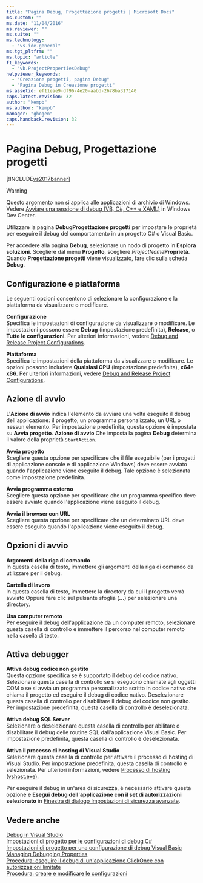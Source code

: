 ```yaml
---
title: "Pagina Debug, Progettazione progetti | Microsoft Docs"
ms.custom: ""
ms.date: "11/04/2016"
ms.reviewer: ""
ms.suite: ""
ms.technology: 
  - "vs-ide-general"
ms.tgt_pltfrm: ""
ms.topic: "article"
f1_keywords: 
  - "vb.ProjectPropertiesDebug"
helpviewer_keywords: 
  - "Creazione progetti, pagina Debug"
  - "Pagina Debug in Creazione progetti"
ms.assetid: ef11eae9-df96-4e20-aabd-2678ba317140
caps.latest.revision: 32
author: "kempb"
ms.author: "kempb"
manager: "ghogen"
caps.handback.revision: 32
---
```

# Pagina Debug, Progettazione progetti
[!INCLUDE[vs2017banner](../../code-quality/includes/vs2017banner.md)]

> [!WARNING]
>  Questo argomento non si applica alle applicazioni di archivio di Windows.  Vedere [Avviare una sessione di debug \(VB, C\#, C\+\+ e XAML\)](../../debugger/start-a-debugging-session-for-a-store-app-in-visual-studio-vb-csharp-cpp-and-xaml.md) in Windows Dev Center.  
  
 Utilizzare la pagina **DebugProgettazione progetti** per impostare le proprietà per eseguire il debug del comportamento in un progetto C\# o Visual Basic.  
  
 Per accedere alla pagina **Debug**, selezionare un nodo di progetto in **Esplora soluzioni**.  Scegliere dal menu **Progetto**, scegliere *ProjectName***Proprietà**.  Quando **Progettazione progetti** viene visualizzato, fare clic sulla scheda **Debug**.  
  
## Configurazione e piattaforma  
 Le seguenti opzioni consentono di selezionare la configurazione e la piattaforma da visualizzare o modificare.  
  
 **Configurazione**  
 Specifica le impostazioni di configurazione da visualizzare o modificare.  Le impostazioni possono essere **Debug** \(impostazione predefinita\), **Release**, o **Tutte le configurazioni**.  Per ulteriori informazioni, vedere [Debug and Release Project Configurations](http://msdn.microsoft.com/it-it/0440b300-0614-4511-901a-105b771b236e).  
  
 **Piattaforma**  
 Specifica le impostazioni della piattaforma da visualizzare o modificare.  Le opzioni possono includere **Qualsiasi CPU** \(impostazione predefinita\), **x64**e **x86**.  Per ulteriori informazioni, vedere [Debug and Release Project Configurations](http://msdn.microsoft.com/it-it/0440b300-0614-4511-901a-105b771b236e).  
  
## Azione di avvio  
 L'**Azione di avvio** indica l'elemento da avviare una volta eseguito il debug dell'applicazione: il progetto, un programma personalizzato, un URL o nessun elemento.  Per impostazione predefinita, questa opzione è impostata su **Avvia progetto**.  **Azione di avvio** Che imposta la pagina **Debug** determina il valore della proprietà `StartAction`.  
  
 **Avvia progetto**  
 Scegliere questa opzione per specificare che il file eseguibile \(per i progetti di applicazione console e di applicazione Windows\) deve essere avviato quando l'applicazione viene eseguito il debug.  Tale opzione è selezionata come impostazione predefinita.  
  
 **Avvia programma esterno**  
 Scegliere questa opzione per specificare che un programma specifico deve essere avviato quando l'applicazione viene eseguito il debug.  
  
 **Avvia il browser con URL**  
 Scegliere questa opzione per specificare che un determinato URL deve essere eseguito quando l'applicazione viene eseguito il debug.  
  
## Opzioni di avvio  
 **Argomenti della riga di comando**  
 In questa casella di testo, immettere gli argomenti della riga di comando da utilizzare per il debug.  
  
 **Cartella di lavoro**  
 In questa casella di testo, immettere la directory da cui il progetto verrà avviato  Oppure fare clic sul pulsante sfoglia \(**…**\) per selezionare una directory.  
  
 **Usa computer remoto**  
 Per eseguire il debug dell'applicazione da un computer remoto, selezionare questa casella di controllo e immettere il percorso nel computer remoto nella casella di testo.  
  
## Attiva debugger  
 **Attiva debug codice non gestito**  
 Questa opzione specifica se è supportato il debug del codice nativo.  Selezionare questa casella di controllo se si eseguono chiamate agli oggetti COM o se si avvia un programma personalizzato scritto in codice nativo che chiama il progetto ed eseguire il debug di codice nativo.  Deselezionare questa casella di controllo per disabilitare il debug del codice non gestito.  Per impostazione predefinita, questa casella di controllo è deselezionata.  
  
 **Attiva debug SQL Server**  
 Selezionare o deselezionare questa casella di controllo per abilitare o disabilitare il debug delle routine SQL dall'applicazione Visual Basic.  Per impostazione predefinita, questa casella di controllo è deselezionata.  
  
 **Attiva il processo di hosting di Visual Studio**  
 Selezionare questa casella di controllo per attivare il processo di hosting di Visual Studio.  Per impostazione predefinita, questa casella di controllo è selezionata.  Per ulteriori informazioni, vedere [Processo di hosting \(vshost.exe\)](../../ide/hosting-process-vshost-exe.md).  
  
 Per eseguire il debug in un'area di sicurezza, è necessario attivare questa opzione e **Esegui debug dell'applicazione con il set di autorizzazioni selezionato** in [Finestra di dialogo Impostazioni di sicurezza avanzate](../../ide/reference/advanced-security-settings-dialog-box.md).  
  
## Vedere anche  
 [Debug in Visual Studio](../../debugger/debugging-in-visual-studio.md)   
 [Impostazioni di progetto per le configurazioni di debug C\#](../../debugger/project-settings-for-csharp-debug-configurations.md)   
 [Impostazioni di progetto per una configurazione di debug Visual Basic](../../debugger/project-settings-for-a-visual-basic-debug-configuration.md)   
 [Managing Debugging Properties](http://msdn.microsoft.com/it-it/92474d16-e7fe-4fac-9287-6bd6b3a7eb68)   
 [Procedura: eseguire il debug di un'applicazione ClickOnce con autorizzazioni limitate](../../deployment/how-to-debug-a-clickonce-application-with-restricted-permissions.md)   
 [Procedura: creare e modificare le configurazioni](../../ide/how-to-create-and-edit-configurations.md)